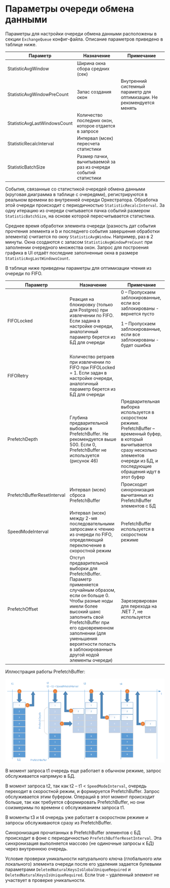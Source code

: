 # Параметры очереди обмена данными 

Параметры для настройки очереди обмена данными расположены в секции `ExchangeQueue` конфиг-файла. Описание параметров приведено в таблице ниже. 

| Параметр                     | Назначение                          | Примечание             |
| ---------------------------- | ----------------------------------- | ---------------------- |
| StatisticAvgWindow           | Ширина окна сбора средних (сек)     |                        |
| StatisticAvgWindowPreCount   | Запас создания окон                 | Внутренний системный параметр для оптимизации. Не рекомендуется менять |
| StatisticAvgLastWindowsCount | Количество последних окон, которое отдается в запросе |      |
| StatisticRecalcInterval      | Интервал (мсек) пересчета статистики |                       |
| StatisticBatchSize           | Размер пачки, вычитываемой за раз из очереди событий статистики |  |

События, связанные со статистикой очередей обмена данными (круговая диаграмма в таблице с очередями), регистрируются в реальном времени во внутренней очереди Оркестратора. Обработка этой очереди происходит с периодичностью `StatisticRecalcInterval`. За одну итерацию из очереди считывается пачка событий размером `StatisticBatchSize`, на основе которой пересчитывается статистика.

Среднее время обработки элемента очереди (разность дат события прочтения элемента и b и последнего события завершения обработки элемента) считается по окну `StatisticAvgWindow`. Например, раз в 2 минуты. Окна создаются с запасом `StatisticAvgWindowPreCount` при заполнении очередного множества окон. Запрос для построения графика в UI отдаёт последние заполненные окна в размере `StatisticAvgLastWindowsCount`.

В таблице ниже приведены параметры для оптимизации чтения из очереди по FIFO.

| Параметр         | Назначение                    | Примечание             |
| ---------------- | ----------------------------- | ---------------------- |
| FIFOLocked       | Реакция на блокировку (только для Postgres) при извлечении по FIFO. Если задана в настройке очереди, аналогичный параметр берется из БД для очереди | 0 – Пропускаем заблокированные, если все заблокированы - вернется пусто <p>1 – Пропускаем заблокированные, если все заблокированы - будет ошибка </p> |
| FIFORetry        | Количество ретраев при извлечении по FIFO при FIFOLocked = 1. Если задан в настройке очереди, аналогичный параметр берется из БД для очереди |             |
| PrefetchDepth    | Глубина предварительной выборки в PrefetchBuffer. Не рекомендуется выше 500. Если 0, PrefetchBuffer не используется (рисунок 46) | Предварительная выборка используется в скоростном режиме. PrefetchBuffer – временный буфер, в который вычитывается сразу несколько элементов очереди из БД, и последующие обращения идут в этот буфер |
| PrefetchBufferResetInterval | Интервал (мсек) сброса PrefetchBuffer | Происходит синхронизация вычитанных из PrefetchBuffer элементов с БД |
| SpeedModeInterval | Интервал (мсек) между 2-мя последовательными запросами к чтению из очереди по FIFO, определяющий переключение в скоростной режим | PrefetchBuffer используется в скоростном режиме |
| PrefetchOffset   | Отступ предварительной выборки для PrefetchBuffer. Параметр применяется случайным образом, если он больше 0. Чтобы разные ноды имели более высокий шанс заполнить свой PrefetchBuffer при его одновременном заполнении (для уменьшения вероятности попасть в заблокированные другой нодой элементы очереди) | Зарезервирован для перехода на .NET 7, не используется |

Иллюстрация работы PrefetchBuffer:

![](<../../../.gitbook/assets/prefetch-buffer.png>)

В момент запроса t1 очередь еще работает в обычном режиме, запрос обслуживается напрямую в БД. 

В момент запроса t2, так как t2 – t1 < `SpeedModeInterval`, очередь переходит в скоростной режим, и формируется PrefetchBuffer. Запрос обслуживается этим буфером. Операций в этот момент происходит больше, так как требуется сформировать PrefetchBuffer, но они соизмеримы по времени с обслуживанием запроса t1.

В моменты t3 и t4 очередь уже работает в скоростном режиме и запросы обслуживаются сразу из PrefetchBuffer.

Синхронизация прочитанных в PrefetchBuffer элементов с БД происходит в фоне с периодичностью `PrefetchBufferResetInterval`. Эта синхронизация выполняется массово (не одиночные запросы к БД) через внутреннюю очередь.

Условие проверки уникальности натурального ключа (глобального или локального) элемента очереди после его удаления задается булевыми параметрами `DeletedNaturalKeysIsGlobalUniqueRequired` и `DeletedNaturalKeysIsUniqueRequired`. Если true – удаленный элемент не участвует в проверке уникальности.
